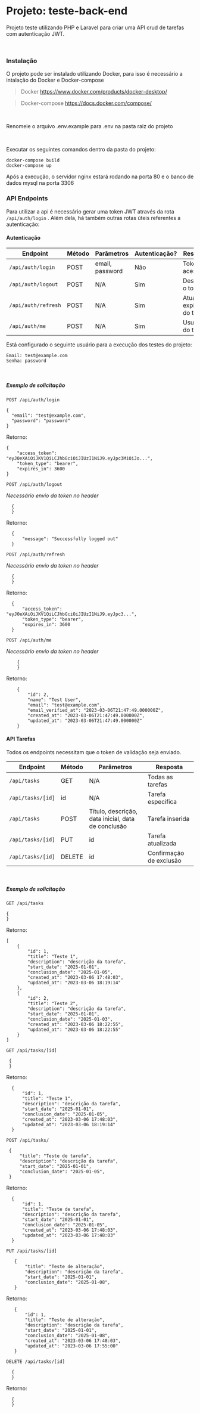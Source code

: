 # Projeto: teste-back-end

Projeto teste utilizando PHP e Laravel para criar uma API crud de tarefas com autenticação JWT. 

<br />

### Instalação

O projeto pode ser instalado utilizando Docker, para isso é necessário a intalação do Docker e Docker-compose 

> Docker https://www.docker.com/products/docker-desktop/

> Docker-compose https://docs.docker.com/compose/

<br />

Renomeie o arquivo .env.example para .env na pasta raiz do projeto

<br />

Executar os seguintes comandos dentro da pasta do projeto:

```
docker-compose build
docker-compose up
```

Após a execução, o servidor nginx estará rodando na porta 80 e o banco de dados mysql na porta 3306

 ### API Endpoints
 
 Para utilizar a api é necessário gerar uma token JWT através da rota `/api/auth/login` . Além dela, há também outras rotas úteis referentes a autenticação:
 
 #### Autenticação
 
 | Endpoint | Método | Parâmetros | Autenticação? | Resposta | 
 | --- | --- | --- | --- | --- |
 | `/api/auth/login` | POST | email, password | Não | Token de acesso |
 | `/api/auth/logout` | POST | N/A | Sim |  Desativa o token| 
 | `/api/auth/refresh` | POST | N/A | Sim |  Atualiza  a expiração do token |
 | `/api/auth/me` | POST | N/A | Sim |  Usuário do token |
 
 Está configurado o seguinte usuário para a execução dos testes do projeto:
 
 ```
 Email: test@example.com
 Senha: password
 ```
  
 <br />
 
 ##### Exemplo de solicitação
 
  `POST /api/auth/login`
  
  ```
  {
    "email": "test@example.com",
    "password": "password"
  }
  ```
  
  Retorno:
  
  ```
  {
      "access_token": "eyJ0eXAiOiJKV1QiLCJhbGciOiJIUzI1NiJ9.eyJpc3MiOiJo...",
      "token_type": "bearer",
      "expires_in": 3600
  }
  ```
  
  `POST /api/auth/logout`
  
  *Necessário envio da token no header*
    
  ```
    {
    }
  ```
    
    
  Retorno:
    
  ```
    {
        "message": "Successfully logged out"
    }
  ```
  
  `POST /api/auth/refresh`
  
  *Necessário envio da token no header*
    
  ```
    {
    }
  ```
    
    
  Retorno:
    
  ```
    {
        "access_token": "eyJ0eXAiOiJKV1QiLCJhbGciOiJIUzI1NiJ9.eyJpc3...",
        "token_type": "bearer",
        "expires_in": 3600
    }
  ```
  
  `POST /api/auth/me`
    
  *Necessário envio da token no header*
      
  ```
      {
      }
  ```
      
      
  Retorno:
      
  ```
      {
          "id": 2,
          "name": "Test User",
          "email": "test@example.com",
          "email_verified_at": "2023-03-06T21:47:49.000000Z",
          "created_at": "2023-03-06T21:47:49.000000Z",
          "updated_at": "2023-03-06T21:47:49.000000Z"
      }
  ```

  #### API Tarefas
  
  Todos os endpoints necessitam que o token de validação seja enviado.
  
  | Endpoint | Método | Parâmetros | Resposta | 
   | --- | --- | --- | --- |
   | `/api/tasks` | GET | N/A | Todas as tarefas |
   | `/api/tasks/[id]` | id | N/A | Tarefa especifica | 
   | `/api/tasks` | POST | Título, descrição, data inicial, data de conclusão | Tarefa inserida |
   | `/api/tasks/[id]` | PUT | id | Tarefa atualizada |
   | `/api/tasks/[id]` | DELETE | id | Confirmação de exclusão |
 
 
 <br />
 
 ##### Exemplo de solicitação
 
  `GET /api/tasks`
  
  ```
  {
  }
  ```
  
  Retorno:
  
  ```
  [
      {
          "id": 1,
          "title": "Teste 1",
          "description": "descrição da tarefa",
          "start_date": "2025-01-01",
          "conclusion_date": "2025-01-05",
          "created_at": "2023-03-06 17:48:03",
          "updated_at": "2023-03-06 18:19:14"
      },
      {
          "id": 2,
          "title": "Teste 2",
          "description": "descrição da tarefa",
          "start_date": "2025-01-01",
          "conclusion_date": "2025-01-03",
          "created_at": "2023-03-06 18:22:55",
          "updated_at": "2023-03-06 18:22:55"
      }
  ]
  ```
  
  `GET /api/tasks/[id]`
    
   ```
    {
    }
  ```
    
  Retorno:
    
  ```
    {
        "id": 1,
        "title": "Teste 1",
        "description": "descrição da tarefa",
        "start_date": "2025-01-01",
        "conclusion_date": "2025-01-05",
        "created_at": "2023-03-06 17:48:03",
        "updated_at": "2023-03-06 18:19:14"
    }
  ```
  
  `POST /api/tasks/`
    
   ```
    {
        "title": "Teste de tarefa",
        "description": "descrição da tarefa",
        "start_date": "2025-01-01",
        "conclusion_date": "2025-01-05",
    }
  ```
    
  Retorno:
    
  ```
    {
        "id": 1,
        "title": "Teste de tarefa",
        "description": "descrição da tarefa",
        "start_date": "2025-01-01",
        "conclusion_date": "2025-01-05",
        "created_at": "2023-03-06 17:48:03",
        "updated_at": "2023-03-06 17:48:03"
    }
  ```
  
  `PUT /api/tasks/[id]`
      
   ```
      {
          "title": "Teste de alteração",
          "description": "descrição da tarefa",
          "start_date": "2025-01-01",
          "conclusion_date": "2025-01-08",
      }
   ```
      
   Retorno:
      
   ```
      {
          "id": 1,
          "title": "Teste de alteração",
          "description": "descrição da tarefa",
          "start_date": "2025-01-01",
          "conclusion_date": "2025-01-08",
          "created_at": "2023-03-06 17:48:03",
          "updated_at": "2023-03-06 17:55:00"
      }
   ```
   
   `DELETE /api/tasks/[id]`
         
   ```
     {
     }
   ```
         
   Retorno:
         
   ```
     {
     }
   ```
